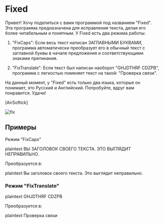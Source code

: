 # Fixed

Привет! Хочу поделиться с вами программой под названием "Fixed". Эта программа предназначена для исправления текста, делая его более читабельным и понятным.
У Fixed есть два режима работы:

1. "FixCaps": Если весь текст написан ЗАГЛАВНЫМИ БУКВАМИ, программа автоматически преобразует его в обычный текст с заглавной буквы в начале предложения и соответствующими знаками препинания.

2. "FixTranslate": Если текст был написан наоборот "GHJDTHRF CDZPB", программа с легкостью поменяет текст на такой: "Проверка связи".

На данный момент, у "Fixed" есть только два языка, которые он понимает, это Русский и Английский.
Попробуйте, вдруг вам понравится. Удачи!

[AirSoftick]

![fix](https://github.com/AirSoftick/Fixed/assets/141844045/41c8c0de-67bc-418e-8c5c-e19db9969b08)

## Примеры

Режим "FixCaps"

plaintext
ВЫ ЗАГОЛОВОК СВОЕГО ТЕКСТА. ЭТО ВЫГЛЯДИТ НЕПРАВИЛЬНО.

Преобразуется в:

plaintext
Вы заголовок своего текста. Это выглядит неправильно.

### Режим "FixTranslate"

plaintext
GHJDTHRF CDZPB

Преобразуется в:

plaintext
Проверка связи
